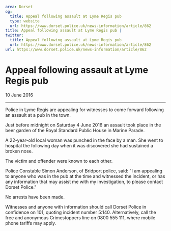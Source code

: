 ```yaml
area: Dorset
og:
  title: Appeal following assault at Lyme Regis pub
  type: website
  url: https://www.dorset.police.uk/news-information/article/862
title: Appeal following assault at Lyme Regis pub |
twitter:
  title: Appeal following assault at Lyme Regis pub
  url: https://www.dorset.police.uk/news-information/article/862
url: https://www.dorset.police.uk/news-information/article/862
```

# Appeal following assault at Lyme Regis pub

10 June 2016

* * *

Police in Lyme Regis are appealing for witnesses to come forward following an assault at a pub in the town.

Just before midnight on Saturday 4 June 2016 an assault took place in the beer garden of the Royal Standard Public House in Marine Parade.

A 22-year-old local woman was punched in the face by a man. She went to hospital the following day when it was discovered she had sustained a broken nose.

The victim and offender were known to each other.

Police Constable Simon Anderson, of Bridport police, said: "I am appealing to anyone who was in the pub at the time and witnessed the incident, or has any information that may assist me with my investigation, to please contact Dorset Police."

No arrests have been made.

Witnesses and anyone with information should call Dorset Police in confidence on 101, quoting incident number 5:140. Alternatively, call the free and anonymous Crimestoppers line on 0800 555 111, where mobile phone tariffs may apply.
